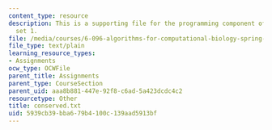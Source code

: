 ```yaml
---
content_type: resource
description: This is a supporting file for the programming component of the problem
  set 1.
file: /media/courses/6-096-algorithms-for-computational-biology-spring-2005/5939cb39bba679b4100c139aad5913bf_conserved.txt
file_type: text/plain
learning_resource_types:
- Assignments
ocw_type: OCWFile
parent_title: Assignments
parent_type: CourseSection
parent_uid: aaa8b881-447e-92f8-c6ad-5a423dcdc4c2
resourcetype: Other
title: conserved.txt
uid: 5939cb39-bba6-79b4-100c-139aad5913bf
---
```

